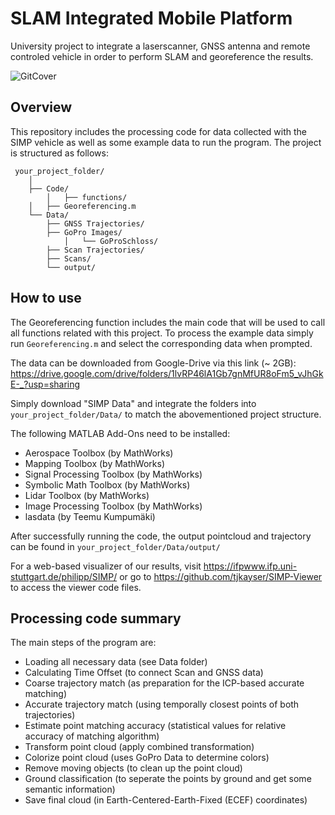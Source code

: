 # SLAM Integrated Mobile Platform
University project to integrate a laserscanner, GNSS antenna and remote controled vehicle in order to perform SLAM and georeference the results. 

![GitCover](https://user-images.githubusercontent.com/92944341/152424731-54061cfb-b6c4-4ac2-ab5a-4ca5c56b4e54.png)


## Overview
This repository includes the processing code for data collected with the SIMP vehicle as well as some example data to run the program. The project is structured as follows:

```
 your_project_folder/
	│
	├── Code/  
        │   ├── functions/  
	│   ├── Georeferencing.m 
	└── Data/  
	    ├── GNSS Trajectories/  
	    ├── GoPro Images/  
            │   └── GoProSchloss/  
 	    ├── Scan Trajectories/  
	    ├── Scans/  
	    └── output/  
```

## How to use
The Georeferencing function includes the main code that will be used to call all functions related with this project. To process the example data simply run `Georeferencing.m` and select the corresponding data when prompted. 

The data can be downloaded from Google-Drive via this link (~ 2GB): <br />
https://drive.google.com/drive/folders/1lvRP46lA1Gb7gnMfUR8oFm5_vJhGkE-_?usp=sharing

Simply download "SIMP Data" and integrate the folders into `your_project_folder/Data/` to match the abovementioned project structure.

The following MATLAB Add-Ons need to be installed:
- Aerospace Toolbox (by MathWorks)
- Mapping Toolbox (by MathWorks)
- Signal Processing Toolbox (by MathWorks)
- Symbolic Math Toolbox (by MathWorks)
- Lidar Toolbox (by MathWorks)
- Image Processing Toolbox (by MathWorks)
- lasdata (by Teemu Kumpumäki)

After successfully running the code, the output pointcloud and trajectory can be found in `your_project_folder/Data/output/`

For a web-based visualizer of our results, visit https://ifpwww.ifp.uni-stuttgart.de/philipp/SIMP/ or go to https://github.com/tjkayser/SIMP-Viewer to access the viewer code files.

## Processing code summary
The main steps of the program are:
- Loading all necessary data (see Data folder)
- Calculating Time Offset (to connect Scan and GNSS data)
- Coarse trajectory match (as preparation for the ICP-based accurate matching)
- Accurate trajectory match (using temporally closest points of both trajectories)
- Estimate point matching accuracy (statistical values for relative accuracy of matching algorithm)
- Transform point cloud (apply combined transformation)
- Colorize point cloud (uses GoPro Data to determine colors)
- Remove moving objects (to clean up the point cloud)
- Ground classification (to seperate the points by ground and get some semantic information)
- Save final cloud (in Earth-Centered-Earth-Fixed (ECEF) coordinates)
